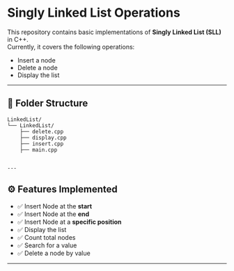# Singly Linked List Operations  

This repository contains basic implementations of **Singly Linked List (SLL)** in C++.  
Currently, it covers the following operations:  

- Insert a node  
- Delete a node  
- Display the list  

---

## 📂 Folder Structure
```text
LinkedList/
└── LinkedList/
    ├── delete.cpp
    ├── display.cpp
    ├── insert.cpp
    ├── main.cpp


---
```
## ⚙️ Features Implemented
- ✅ Insert Node at the **start**
- ✅ Insert Node at the **end**
- ✅ Insert Node at a **specific position**
- ✅ Display the list
- ✅ Count total nodes
- ✅ Search for a value
- ✅ Delete a node by value

---



